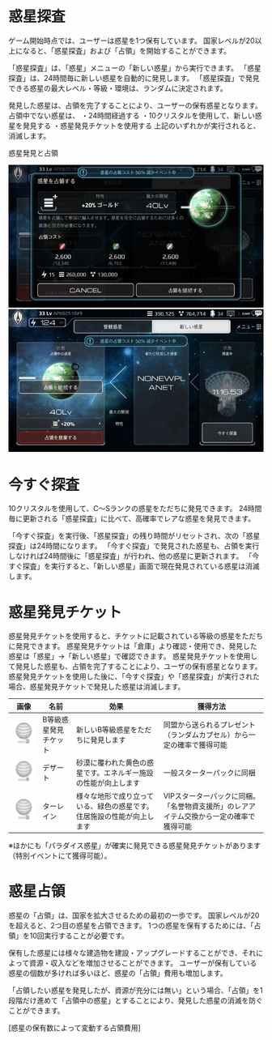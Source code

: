 # 惑星探査

ゲーム開始時点では、ユーザーは惑星を1つ保有しています。
国家レベルが20以上になると、「惑星探査」および「占領」を開始することができます。

「惑星探査」は、「惑星」メニューの「新しい惑星」から実行できます。
「惑星探査」は、24時間毎に新しい惑星を自動的に発見します。
「惑星探査」で発見できる惑星の最大レベル・等級・環境は、ランダムに決定されます。

発見した惑星は、占領を完了することにより、ユーザーの保有惑星となります。
占領中でない惑星は、
・24時間経過する
・10クリスタルを使用して、新しい惑星を発見する
・惑星発見チケットを使用する
上記のいずれかが実行されると、消滅します。

惑星発見と占領

![](_images/1432107636.jpg) ![](_images/1432107657.jpg)

# 今すぐ探査
10クリスタルを使用して、C～Sランクの惑星をただちに発見できます。
24時間毎に更新される「惑星探査」に比べて、高確率でレアな惑星を発見できます。

「今すぐ探査」を実行後、「惑星探査」の残り時間がリセットされ、次の「惑星探査」は24時間になります。
「今すぐ探査」で発見された惑星も、占領を実行しなければ24時間後に「惑星探査」が行われ、他の惑星に更新されます。
「今すぐ探査」を実行すると、「新しい惑星」画面で現在発見されている惑星は消滅します。

# 惑星発見チケット

惑星発見チケットを使用すると、チケットに記載されている等級の惑星をただちに発見できます。
惑星発見チケットは「倉庫」より確認・使用でき、発見した惑星は「惑星」→「新しい惑星」で確認できます。
惑星発見チケットを使用して発見した惑星も、占領を完了することにより、ユーザの保有惑星となります。
惑星発見チケットを使用した後に、「今すぐ探査」や「惑星探査」が実行された場合、惑星発見チケットで発見した惑星は消滅します。

| 画像 |名前 | 効果 | 獲得方法 |
| --- | --- | --- | --- |
|![](_images/1431592919.jpg) | B等級惑星発見チケット | 新しいB等級惑星をただちに発見します | 同盟から送られるプレゼント（ランダムカプセル）から一定の確率で獲得可能 |
|![](_images/1431592945.jpg) | デザート | 砂漠に覆われた黄色の惑星です。エネルギー施設の性能が向上します | 	一般スターターパックに同梱 |
|![](_images/1431592966.jpg) | ターレイン | 様々な地形で成り立っている、緑色の惑星です。住居施設の性能が向上します | VIPスターターパックに同梱。「名誉物資支援所」のレアアイテム交換から一定の確率で獲得可能 |


※ほかにも「パラダイス惑星」が確実に発見できる惑星発見チケットがあります（特別イベントにて獲得可能）。


# 惑星占領
惑星の「占領」は、国家を拡大させるための最初の一歩です。
国家レベルが20を超えると、2つ目の惑星を占領できます。
1つの惑星を保有するためには、「占領」を10回実行することが必要です。

保有した惑星には様々な建造物を建設・アップグレードすることができ、それによって資源・収入などを増加させることができます。
ユーザーが保有している惑星の個数が多ければ多いほど、惑星の「占領」費用も増加します。

「占領したい惑星を発見したが、資源が充分には無い」という場合、「占領」を1段階だけ進めて「占領中の惑星」とすることにより、発見した惑星の消滅を防ぐことができます。

[惑星の保有数によって変動する占領費用]

